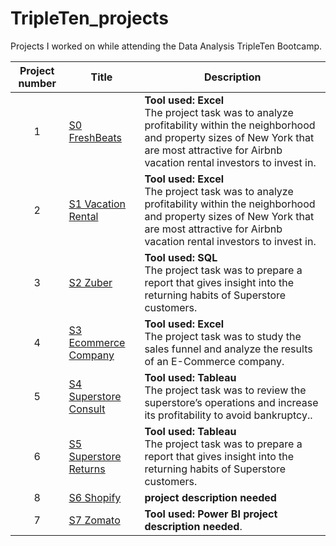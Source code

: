 # TripleTen_projects
Projects I worked on while attending the Data Analysis TripleTen Bootcamp.


| Project number | Title | Description |
| :-----------: | ----------- |----------- |
| 1 | [S0 FreshBeats](https://github.com/Turner-Walz/Data_projects_TripleTen/tree/main/Fresh%20Beats) | **Tool used: Excel**  <br> The project task was to analyze profitability within the neighborhood and property sizes of New York that are most attractive for Airbnb vacation rental investors to invest in. |
| 2 | [S1 Vacation Rental](https://github.com/Turner-Walz/Data_projects_TripleTen/tree/main/Vacation%20Rental) | **Tool used: Excel** <br>The project task was to analyze profitability within the neighborhood and property sizes of New York that are most attractive for Airbnb vacation rental investors to invest in. |
| 3 | [S2 Zuber](https://github.com/Turner-Walz/Data_projects_TripleTen/tree/main/Zuber) | **Tool used: SQL** <br>The project task was to prepare a report that gives insight into the returning habits of Superstore customers. |
| 4 | [S3 Ecommerce Company](https://github.com/Turner-Walz/Data_projects_TripleTen/tree/main/Ecommerce%20Company) | **Tool used: Excel** <br>The project task was to study the sales funnel and analyze the results of an E-Commerce company. |
| 5 | [S4 Superstore Consult](https://github.com/Turner-Walz/Data_projects_TripleTen/tree/main/Superstore%20Consult) | **Tool used: Tableau** <br>The project task was to review the superstore’s operations and increase its profitability to avoid bankruptcy.. |
| 6 | [S5 Superstore Returns](https://github.com/Turner-Walz/Data_projects_TripleTen/tree/main/Superstore%20Returns) | **Tool used: Tableau** <br>The project task was to prepare a report that gives insight into the returning habits of Superstore customers. |
| 8 | [S6 Shopify](https://github.com/Turner-Walz/Data_projects_TripleTen/tree/main/Spotify) | **project description needed** |
| 7 | [S7 Zomato](https://github.com/Turner-Walz/Data_projects_TripleTen/tree/main/Zomato) | **Tool used: Power BI** **project description needed**. |




